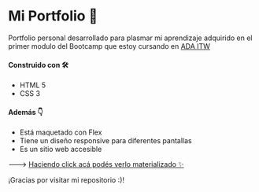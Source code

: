 # Mi Portfolio 🚀

Portfolio personal desarrollado para plasmar mi aprendizaje adquirido en el primer modulo del Bootcamp que estoy cursando en [ADA ITW](https://adaitw.org/)


#### Construido con 🛠️
- HTML 5
- CSS 3

#### Además  👇
- Está maquetado con Flex
- Tiene un diseño responsive para diferentes pantallas
- Es un sitio web accesible

---> [Haciendo click acá podés verlo materializado  ✨](https://giannagiava.github.io/Portfolio-Gianna-Giavarini/ )



¡Gracias por visitar mi repositorio :)!